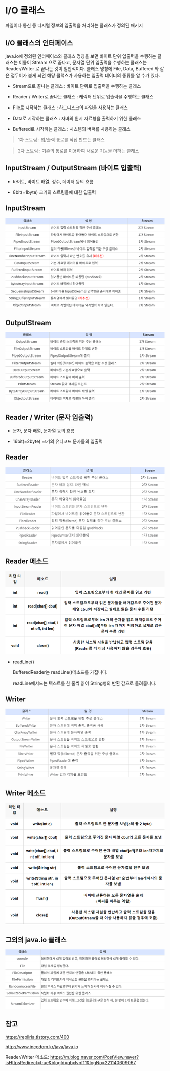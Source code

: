 # I/O 클래스

파일이나 통신 등 디지털 정보의 입출력을 처리하는 클래스가 정의된 패키지

## I/O 클래스의 인터페이스

java.io에 정의된 인터페이스와 클래스 명칭을 보면 바이트 단위 입출력을 수행하는 클래스는 이름이 Stream 으로 끝나고,
문자열 단위 입출력을 수행하는 클래스는 Reader/Writer 로 끝나는 것이 일반적이다.
클래스 명칭에 File, Data, Buffered 와 같은 접두어가 붙게 되면 해당 클랙스가 사용하는 입출력 데이터의 종류를 알 수가 있다.

- Stream으로 끝나는 클래스 : 바이트 단위로 입출력을 수행하는 클래스

- Reader / Writer로 끝나는 클래스 : 캐릭터 단위로 입출력을 수행하는 클래스

- File로 시작하는 클래스 : 하드디스크의 파일을 사용하는 클래스

- Data로 시작하는 클래스 : 자바의 원시 자료형을 출력하기 위한 클래스

- Buffered로 시작하는 클래스 : 시스템의 버퍼를 사용하는 클래스

> 1차 스트림 : 입/출력 통로를 직접 만드는 클래스

> 2차 스트림 : 기존의 통로를 이용하여 새로운 기능을 더하는 클래스

## InputStream / OutputStream (바이트 입출력)

- 바이트, 바이트 배열, 정수, 데이터 등의 흐름 

- 8bit(=1byte) 크기의 스트림들에 대한 입출력

## InputStream

![](https://github.com/kabommm/TIL/blob/main/Language/img/InputStream.PNG)

## OutputStream

![](https://github.com/kabommm/TIL/blob/main/Language/img/OutputStream.PNG)

## Reader / Writer (문자 입출력)

- 문자, 문자 배열, 문자열 등의 흐름

- 16bit(=2byte) 크기의 유니코드 문자들의 입출력

## Reader

![](https://github.com/kabommm/TIL/blob/main/Language/img/Reader.PNG)

## Reader 메소드

![](https://github.com/kabommm/TIL/blob/main/Language/img/Reader%20Method.PNG)

- readLine()

  BufferedReader는 readLine()메소드를 가집니다.
  
  readLine메서드는 텍스트를 한 줄씩 읽어 String형의 반환 값으로 돌려줍니다.

## Writer

![](https://github.com/kabommm/TIL/blob/main/Language/img/Writer.PNG)

## Writer 메소드

![](https://github.com/kabommm/TIL/blob/main/Language/img/Writer%20Method.PNG)

## 그외의 java.io 클래스

![](https://github.com/kabommm/TIL/blob/main/Language/img/ect.PNG)


## 참고

<https://repilria.tistory.com/400>

<http://www.incodom.kr/java/java.io>

Reader/Writer 메소드: <https://m.blog.naver.com/PostView.naver?isHttpsRedirect=true&blogId=qbxlvnf11&logNo=221140609067>
